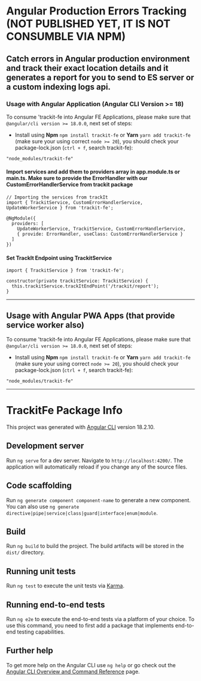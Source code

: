 # Angular Production Errors Tracking (NOT PUBLISHED YET, IT IS NOT CONSUMBLE VIA NPM)

## Catch errors in Angular production environment and track their exact location details and it generates a report for you to send to ES server or a custom indexing logs api.

### Usage with Angular Application (Angular CLI Version >= 18)

To consume 'trackit-fe into Angular FE Applications, please make sure that `@angular/cli version >= 18.0.0`, next set of steps:

- Install using **Npm** `npm install trackit-fe` or **Yarn** `yarn add trackit-fe` (make sure your using correct `node >= 20`), you should check your package-lock.json (`ctrl + f`, search trackit-fe):
```
"node_modules/trackit-fe"
```

#### Import services and add them to providers array in app.module.ts or main.ts. Make sure to provide the ErrorHandler with our CustomErrorHandlerService from trackit package
```
// Importing the services from trackIt
import { TrackitService, CustomErrorHandlerService, UpdateWorkerService } from 'trackit-fe';

@NgModule({
  providers: [
    UpdateWorkerService, TrackitService, CustomErrorHandlerService,
    { provide: ErrorHandler, useClass: CustomErrorHandlerService }
  ]
})
```

#### Set TrackIt Endpoint using TrackitService
```
import { TrackitService } from 'trackit-fe';

constructor(private trackitService: TrackitService) {
  this.trackitService.trackItEndPoint('/trackit/report');
}
```

---

## Usage with Angular PWA Apps (that provide service worker also)

To consume 'trackit-fe into Angular FE Applications, please make sure that `@angular/cli version >= 18.0.0`, next set of steps:

- Install using **Npm** `npm install trackit-fe` or **Yarn** `yarn add trackit-fe` (make sure your using correct `node >= 20`), you should check your package-lock.json (`ctrl + f`, search trackit-fe):
```
"node_modules/trackit-fe"
```
---

# TrackitFe Package Info

This project was generated with [Angular CLI](https://github.com/angular/angular-cli) version 18.2.10.

## Development server

Run `ng serve` for a dev server. Navigate to `http://localhost:4200/`. The application will automatically reload if you change any of the source files.

## Code scaffolding

Run `ng generate component component-name` to generate a new component. You can also use `ng generate directive|pipe|service|class|guard|interface|enum|module`.

## Build

Run `ng build` to build the project. The build artifacts will be stored in the `dist/` directory.

## Running unit tests

Run `ng test` to execute the unit tests via [Karma](https://karma-runner.github.io).

## Running end-to-end tests

Run `ng e2e` to execute the end-to-end tests via a platform of your choice. To use this command, you need to first add a package that implements end-to-end testing capabilities.

## Further help

To get more help on the Angular CLI use `ng help` or go check out the [Angular CLI Overview and Command Reference](https://angular.dev/tools/cli) page.
